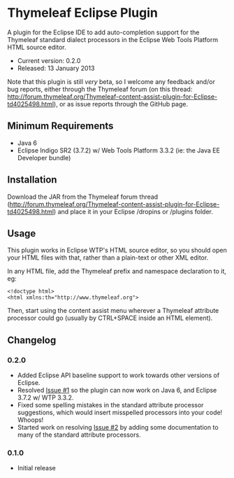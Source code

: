 
Thymeleaf Eclipse Plugin
========================

A plugin for the Eclipse IDE to add auto-completion support for the Thymeleaf
standard dialect processors in the Eclipse Web Tools Platform HTML source
editor.

 - Current version: 0.2.0
 - Released: 13 January 2013

Note that this plugin is still _very_ beta, so I welcome any feedback and/or bug
reports, either through the Thymeleaf forum (on this thread: http://forum.thymeleaf.org/Thymeleaf-content-assist-plugin-for-Eclipse-td4025498.html),
or as issue reports through the GitHub page.


Minimum Requirements
--------------------

 - Java 6
 - Eclipse Indigo SR2 (3.7.2) w/ Web Tools Platform 3.3.2 (ie: the Java EE
   Developer bundle)


Installation
------------

Download the JAR from the Thymeleaf forum thread (http://forum.thymeleaf.org/Thymeleaf-content-assist-plugin-for-Eclipse-td4025498.html)
and place it in your Eclipse /dropins or /plugins folder.


Usage
-----

This plugin works in Eclipse WTP's HTML source editor, so you should open your
HTML files with that, rather than a plain-text or other XML editor.

In any HTML file, add the Thymeleaf prefix and namespace declaration to it, eg:

	<!doctype html>
	<html xmlns:th="http://www.thymeleaf.org">

Then, start using the content assist menu wherever a Thymeleaf attribute
processor could go (usually by CTRL+SPACE inside an HTML element). 


Changelog
---------

### 0.2.0
 - Added Eclipse API baseline support to work towards other versions of Eclipse.
 - Resolved [Issue #1](thymeleaf-eclipse-plugin/issues/1) so the plugin can now
   work on Java 6, and Eclipse 3.7.2 w/ WTP 3.3.2.
 - Fixed some spelling mistakes in the standard attribute processor suggestions,
   which would insert misspelled processors into your code!  Whoops!
 - Started work on resolving [Issue #2](thymeleaf-eclipse-plugin/issues/1) by
   adding some documentation to many of the standard attribute processors.
   
### 0.1.0
 - Initial release

